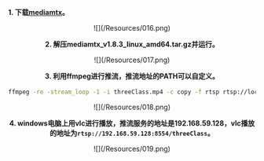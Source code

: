 **1. 下载[mediamtx](https://github.com/bluenviron/mediamtx)。**



<div align=center>![](/Resources/016.png)




**2. 解压mediamtx_v1.8.3_linux_amd64.tar.gz并运行。**



<div align=center>![](/Resources/017.png)




**3. 利用ffmpeg进行推流，推流地址的PATH可以自定义。**



```bash
ffmpeg -re -stream_loop -1 -i threeClass.mp4 -c copy -f rtsp rtsp://localhost:8554/threeClass
```

<div align=center>![](/Resources/018.png)




**4. windows电脑上用vlc进行播放，推流服务的地址是192.168.59.128，vlc播放的地址为`rtsp://192.168.59.128:8554/threeClass`。**



<div align=center>![](/Resources/019.png)

